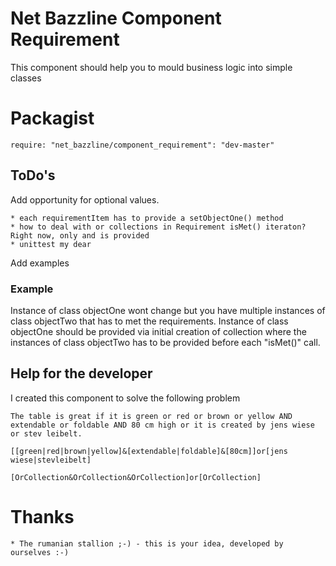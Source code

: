 # Net Bazzline Component Requirement

This component should help you to mould business logic into simple classes

# Packagist

    require: "net_bazzline/component_requirement": "dev-master"

## ToDo's

Add opportunity for optional values.

    * each requirementItem has to provide a setObjectOne() method
    * how to deal with or collections in Requirement isMet() iteraton? Right now, only and is provided
    * unittest my dear

Add examples

### Example

Instance of class objectOne wont change but you have multiple instances of class objectTwo that has to met the requirements.
Instance of class objectOne should be provided via initial creation of collection where the instances of class objectTwo has to be provided before each "isMet()" call.

## Help for the developer

I created this component to solve the following problem

    The table is great if it is green or red or brown or yellow AND extendable or foldable AND 80 cm high or it is created by jens wiese or stev leibelt.

    [[green|red|brown|yellow]&[extendable|foldable]&[80cm]]or[jens wiese|stevleibelt]

    [OrCollection&OrCollection&OrCollection]or[OrCollection]

# Thanks

    * The rumanian stallion ;-) - this is your idea, developed by ourselves :-)
